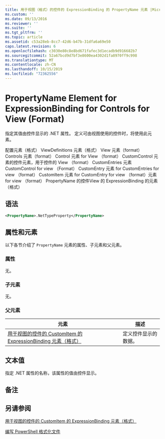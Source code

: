 ```yaml
---
title: 用于视图（格式）的控件的 ExpressionBinding 的 PropertyName 元素 |Microsoft Docs
ms.custom: ''
ms.date: 09/13/2016
ms.reviewer: ''
ms.suite: ''
ms.tgt_pltfrm: ''
ms.topic: article
ms.assetid: c53a28eb-8cc7-42d6-b47b-31dfa6a69e50
caps.latest.revision: 6
ms.openlocfilehash: c3030e80c8e8bd671fafec3d1ecadb9d916682b7
ms.sourcegitcommit: 52a67bcd9d7bf3e8600ea4302d1fa8970ff9c998
ms.translationtype: MT
ms.contentlocale: zh-CN
ms.lasthandoff: 10/15/2019
ms.locfileid: "72362556"
---
```

# <a name="propertyname-element-for-expressionbinding-for-controls-for-view-format"></a>PropertyName Element for ExpressionBinding for Controls for View (Format)

指定其值由控件显示的 .NET 属性。 定义可由视图使用的控件时，将使用此元素。

配置元素（格式） ViewDefinitions 元素（格式） View 元素（format） Controls 元素（format） Control 元素 for View （format） CustomControl 元素的控件元素，用于控件的 View （format） CustomEntries 元素CustomControl for view （Format） CustomEntry 元素 for CustomEntries for view （format） CustomItem 元素 for CustomEntry for view （format）元素 for view （format） PropertyName 的控件View 的 ExpressionBinding 的元素（格式）

## <a name="syntax"></a>语法

```xml
<PropertyName>.NetTypeProperty</PropertyName>
```

## <a name="attributes-and-elements"></a>属性和元素

以下各节介绍了 `PropertyName` 元素的属性、子元素和父元素。

### <a name="attributes"></a>属性

无。

### <a name="child-elements"></a>子元素

无。

### <a name="parent-elements"></a>父元素

|元素|描述|
|-------------|-----------------|
|[用于视图的控件的 CustomItem 的 ExpressionBinding 元素（格式）](./expressionbinding-element-for-customitem-for-controls-for-view-format.md)|定义控件显示的数据。|

## <a name="text-value"></a>文本值

指定 .NET 属性的名称，该属性的值由控件显示。

## <a name="remarks"></a>备注

## <a name="see-also"></a>另请参阅

[用于视图的控件的 CustomItem 的 ExpressionBinding 元素（格式）](./expressionbinding-element-for-customitem-for-controls-for-view-format.md)

[编写 PowerShell 格式化文件](./writing-a-powershell-formatting-file.md)

